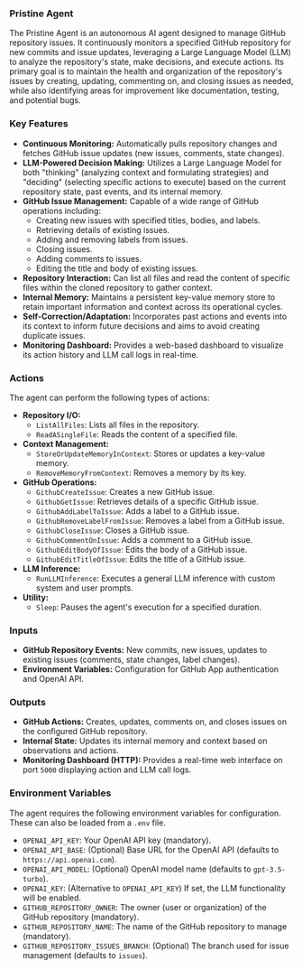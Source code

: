 ### Pristine Agent

The Pristine Agent is an autonomous AI agent designed to manage GitHub repository issues. It continuously monitors a specified GitHub repository for new commits and issue updates, leveraging a Large Language Model (LLM) to analyze the repository's state, make decisions, and execute actions. Its primary goal is to maintain the health and organization of the repository's issues by creating, updating, commenting on, and closing issues as needed, while also identifying areas for improvement like documentation, testing, and potential bugs.

### Key Features

*   **Continuous Monitoring:** Automatically pulls repository changes and fetches GitHub issue updates (new issues, comments, state changes).
*   **LLM-Powered Decision Making:** Utilizes a Large Language Model for both "thinking" (analyzing context and formulating strategies) and "deciding" (selecting specific actions to execute) based on the current repository state, past events, and its internal memory.
*   **GitHub Issue Management:** Capable of a wide range of GitHub operations including:
    *   Creating new issues with specified titles, bodies, and labels.
    *   Retrieving details of existing issues.
    *   Adding and removing labels from issues.
    *   Closing issues.
    *   Adding comments to issues.
    *   Editing the title and body of existing issues.
*   **Repository Interaction:** Can list all files and read the content of specific files within the cloned repository to gather context.
*   **Internal Memory:** Maintains a persistent key-value memory store to retain important information and context across its operational cycles.
*   **Self-Correction/Adaptation:** Incorporates past actions and events into its context to inform future decisions and aims to avoid creating duplicate issues.
*   **Monitoring Dashboard:** Provides a web-based dashboard to visualize its action history and LLM call logs in real-time.

### Actions

The agent can perform the following types of actions:

*   **Repository I/O:**
    *   `ListAllFiles`: Lists all files in the repository.
    *   `ReadASingleFile`: Reads the content of a specified file.
*   **Context Management:**
    *   `StoreOrUpdateMemoryInContext`: Stores or updates a key-value memory.
    *   `RemoveMemoryFromContext`: Removes a memory by its key.
*   **GitHub Operations:**
    *   `GithubCreateIssue`: Creates a new GitHub issue.
    *   `GithubGetIssue`: Retrieves details of a specific GitHub issue.
    *   `GithubAddLabelToIssue`: Adds a label to a GitHub issue.
    *   `GithubRemoveLabelFromIssue`: Removes a label from a GitHub issue.
    *   `GithubCloseIssue`: Closes a GitHub issue.
    *   `GithubCommentOnIssue`: Adds a comment to a GitHub issue.
    *   `GithubEditBodyOfIssue`: Edits the body of a GitHub issue.
    *   `GithubEditTitleOfIssue`: Edits the title of a GitHub issue.
*   **LLM Inference:**
    *   `RunLLMInference`: Executes a general LLM inference with custom system and user prompts.
*   **Utility:**
    *   `Sleep`: Pauses the agent's execution for a specified duration.

### Inputs

*   **GitHub Repository Events:** New commits, new issues, updates to existing issues (comments, state changes, label changes).
*   **Environment Variables:** Configuration for GitHub App authentication and OpenAI API.

### Outputs

*   **GitHub Actions:** Creates, updates, comments on, and closes issues on the configured GitHub repository.
*   **Internal State:** Updates its internal memory and context based on observations and actions.
*   **Monitoring Dashboard (HTTP):** Provides a real-time web interface on port `5000` displaying action and LLM call logs.

### Environment Variables

The agent requires the following environment variables for configuration. These can also be loaded from a `.env` file.

*   `OPENAI_API_KEY`: Your OpenAI API key (mandatory).
*   `OPENAI_API_BASE`: (Optional) Base URL for the OpenAI API (defaults to `https://api.openai.com`).
*   `OPENAI_API_MODEL`: (Optional) OpenAI model name (defaults to `gpt-3.5-turbo`).
*   `OPENAI_KEY`: (Alternative to `OPENAI_API_KEY`) If set, the LLM functionality will be enabled.
*   `GITHUB_REPOSITORY_OWNER`: The owner (user or organization) of the GitHub repository (mandatory).
*   `GITHUB_REPOSITORY_NAME`: The name of the GitHub repository to manage (mandatory).
*   `GITHUB_REPOSITORY_ISSUES_BRANCH`: (Optional) The branch used for issue management (defaults to `issues`).